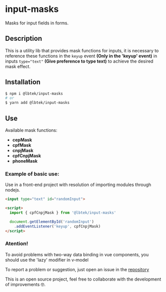 # input-masks
Masks for input fields in forms.

## Description
This is a utility lib that provides mask functions for inputs, it is necessary to reference these functions in the `keyup` event **(Only in the 'keyup' event)** in inputs `type="text"` **(Give preference to type text)** to achieve the desired mask effect.

## Installation
```bash
$ npm i @lbtek/input-masks
# or
$ yarn add @lbtek/input-masks
```

## Use
Available mask functions:

- **cepMask**
- **cpfMask**
- **cnpjMask**
- **cpfCnpjMask**
- **phoneMask**

### Example of basic use:

Use in a front-end project with resolution of importing modules through nodejs.
```html
<input type="text" id="randomInput">

<script>
  import { cpfCnpjMask } from '@lbtek/input-masks'

  document.getElementById('randomInput')
    .addEventListener('keyup', cpfCnpjMask)
</script>
```

### Atention!

To avoid problems with two-way data binding in vue components, you should use the 'lazy' modifier in v-model

To report a problem or suggestion, just open an issue in the [repository](https://github.com/LBtek/input-masks#issues)

This is an open source project, feel free to collaborate with the development of improvements 🤓.
